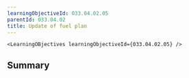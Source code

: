 ```yaml
---
learningObjectiveId: 033.04.02.05
parentId: 033.04.02
title: Update of fuel plan
---
```


```tsx eval
<LearningOBjectives learningObjectiveId={033.04.02.05} />
```

## Summary
